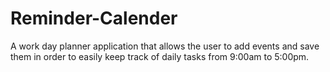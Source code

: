 # Reminder-Calender

A work day planner application that allows the user to add events and save them in order to easily keep track of daily tasks from 9:00am to 5:00pm.

## 
